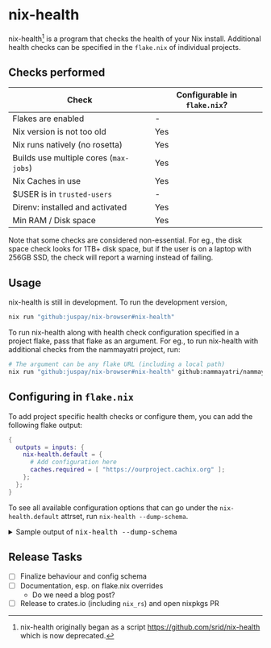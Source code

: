 # nix-health

nix-health[^old] is a program that checks the health of your Nix install. Additional health checks can be specified in the `flake.nix` of individual projects.

[^old]: nix-health originally began as a script <https://github.com/srid/nix-health> which is now deprecated.

## Checks performed

| Check | Configurable in `flake.nix`? |
| --- | --- |
| Flakes are enabled | - |
| Nix version is not too old | Yes |
| Nix runs natively (no rosetta) | Yes |
| Builds use multiple cores (`max-jobs`) | Yes |
| Nix Caches in use | Yes |
| $USER is in `trusted-users` | - |
| Direnv: installed and activated | Yes |
| Min RAM / Disk space | Yes |

Note that some checks are considered non-essential. For eg., the disk space check looks for 1TB+ disk space, but if the user is on a laptop with 256GB SSD, the check will report a warning instead of failing.

## Usage

nix-health is still in development. To run the development version,

```sh
nix run "github:juspay/nix-browser#nix-health"
```

To run nix-health along with health check configuration specified in a project flake, pass that flake as an argument. For eg., to run nix-health with additional checks from the nammayatri project, run:

```sh
# The argument can be any flake URL (including a local path)
nix run "github:juspay/nix-browser#nix-health" github:nammayatri/nammayatri
```

## Configuring in `flake.nix`

To add project specific health checks or configure them, you can add the following flake output:

```nix
{
  outputs = inputs: {
    nix-health.default = {
      # Add configuration here
      caches.required = [ "https://ourproject.cachix.org" ];
    };
  };
}
```

To see all available configuration options that can go under the `nix-health.default` attrset, run `nix-health --dump-schema`.

<details><summary>Sample output of <tt>nix-health --dump-schema</tt></summary>
<pre><code>{
  "max-jobs": {},
  "caches": {
    "required": [
      "https://cache.nixos.org/"
    ]
  },
  "flake-enabled": {},
  "nix-version": {
    "min-required": "2.13.0"
  },
  "system": {
    "enable": true,
    "required": false,
    "min_ram": null,
    "min_disk_space": "1024.0 GB"
  },
  "trusted-users": {},
  "rosetta": {
    "enable": true,
    "required": true
  },
  "direnv": {
    "enable": true,
    "required": false
  }
}</pre></code>
</details>

## Release Tasks

- [ ] Finalize behaviour and config schema
- [ ] Documentation, esp. on flake.nix overrides
    - Do we need a blog post?
- [ ] Release to crates.io (including `nix_rs`) and open nixpkgs PR
